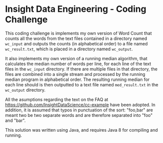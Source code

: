 Insight Data Engineering - Coding Challenge
===========================================================

This coding challenge is implements my own version of Word Count that counts all the words from the text files contained in a directory named `wc_input` and outputs the counts (in alphabetical order) to a file named `wc_result.txt`, which is placed in a directory named `wc_output`.

It also implements my own version of a running median algorithm, that calculates the median number of words per line, for each line of the text files in the `wc_input` directory.  If there are multiple files in that directory, the files are combined into a single stream and processed by the running median program in alphabetical order. The resulting running median for each line should is then outputted to a text file named `med_result.txt` in the `wc_output` directory.

All the asumptions regarding the text on the FAQ at https://github.com/InsightDataScience/cc-example have been adopted. In addition, it is assumed that typos in punctuation of the sort: "foo,bar" are meant two be two separate words and are therefore separated into "foo" and "bar".

This solution was written using Java, and requires Java 8 for compiling and running. 







